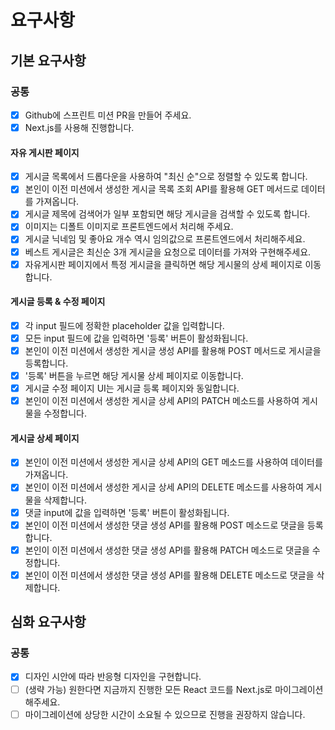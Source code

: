 # 요구사항

## 기본 요구사항

### 공통

- [x] Github에 스프린트 미션 PR을 만들어 주세요.
- [x] Next.js를 사용해 진행합니다.

#### 자유 게시판 페이지

- [x] 게시글 목록에서 드롭다운을 사용하여 "최신 순"으로 정렬할 수 있도록 합니다.
- [x] 본인이 이전 미션에서 생성한 게시글 목록 조회 API를 활용해 GET 메서드로 데이터를 가져옵니다.
- [x] 게시글 제목에 검색어가 일부 포함되면 해당 게시글을 검색할 수 있도록 합니다.
- [x] 이미지는 디폴트 이미지로 프론트엔드에서 처리해 주세요.
- [x] 게시글 닉네임 및 좋아요 개수 역시 임의값으로 프론트엔드에서 처리해주세요.
- [x] 베스트 게시글은 최신순 3개 게시글을 요청으로 데이터를 가져와 구현해주세요.
- [x] 자유게시판 페이지에서 특정 게시글을 클릭하면 해당 게시물의 상세 페이지로 이동합니다.

#### 게시글 등록 & 수정 페이지

- [x] 각 input 필드에 정확한 placeholder 값을 입력합니다.
- [x] 모든 input 필드에 값을 입력하면 '등록' 버튼이 활성화됩니다.
- [x] 본인이 이전 미션에서 생성한 게시글 생성 API를 활용해 POST 메서드로 게시글을 등록합니다.
- [x] '등록' 버튼을 누르면 해당 게시물 상세 페이지로 이동합니다.
- [x] 게시글 수정 페이지 UI는 게시글 등록 페이지와 동일합니다.
- [x] 본인이 이전 미션에서 생성한 게시글 상세 API의 PATCH 메소드를 사용하여 게시물을 수정합니다.

#### 게시글 상세 페이지

- [x] 본인이 이전 미션에서 생성한 게시글 상세 API의 GET 메소드를 사용하여 데이터를 가져옵니다.
- [x] 본인이 이전 미션에서 생성한 게시글 상세 API의 DELETE 메소드를 사용하여 게시물을 삭제합니다.
- [x] 댓글 input에 값을 입력하면 '등록' 버튼이 활성화됩니다.
- [x] 본인이 이전 미션에서 생성한 댓글 생성 API를 활용해 POST 메소드로 댓글을 등록합니다.
- [x] 본인이 이전 미션에서 생성한 댓글 생성 API를 활용해 PATCH 메소드로 댓글을 수정합니다.
- [x] 본인이 이전 미션에서 생성한 댓글 생성 API를 활용해 DELETE 메소드로 댓글을 삭제합니다.

## 심화 요구사항

### 공통

- [x] 디자인 시안에 따라 반응형 디자인을 구현합니다.
- [ ] (생략 가능) 원한다면 지금까지 진행한 모든 React 코드를 Next.js로 마이그레이션 해주세요.
- [ ] 마이그레이션에 상당한 시간이 소요될 수 있으므로 진행을 권장하지 않습니다.
